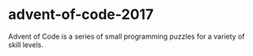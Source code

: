 # advent-of-code-2017
Advent of Code is a series of small programming puzzles for a variety of skill levels.

